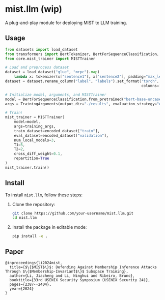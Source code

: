 # mist.llm (wip)
A plug-and-play module for deploying MIST to LLM training. 


## Usage

```python
from datasets import load_dataset
from transformers import BertTokenizer, BertForSequenceClassification, TrainingArguments
from core.mist_trainer import MISTTrainer

# Load and preprocess dataset
dataset = load_dataset("glue", "mrpc").map(
    lambda x: tokenizer(x["sentence1"], x["sentence2"], padding="max_length", truncation=True), batched=True)
dataset = dataset.rename_column("label", "labels").set_format("torch",
                                                              columns=["input_ids", "attention_mask", "labels"])

# Initialize model, arguments, and MISTTrainer
model = BertForSequenceClassification.from_pretrained("bert-base-uncased")
args = TrainingArguments(output_dir="./results", evaluation_strategy="epoch", num_train_epochs=3)

# Train!
mist_trainer = MISTTrainer(
    model=model,
    args=training_args,
    train_dataset=encoded_dataset["train"],
    eval_dataset=encoded_dataset["validation"],
    num_local_models=3,
    T1=5,
    T2=2,
    cross_diff_weight=0.1,
    repartition=True
)
mist_trainer.train()

```

## Install
To install `mist.llm`, follow these steps:

1. Clone the repository:
   ```bash
   git clone https://github.com/your-username/mist.llm.git
   cd mist.llm
   ```

2. Install the package in editable mode:
   ```bash
   pip install -e .
   ```

## Paper
```
@inproceedings{li2024mist,
  title={$\{$MIST$\}$: Defending Against Membership Inference Attacks Through $\{$Membership-Invariant$\}$ Subspace Training},
  author={Li, Jiacheng and Li, Ninghui and Ribeiro, Bruno},
  booktitle={33rd USENIX Security Symposium (USENIX Security 24)},
  pages={2387--2404},
  year={2024}
}
```
